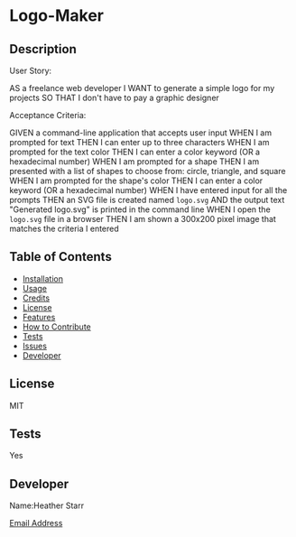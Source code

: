 # Logo-Maker

  ## Description
User Story:

AS a freelance web developer
I WANT to generate a simple logo for my projects
SO THAT I don't have to pay a graphic designer


Acceptance Criteria:

GIVEN a command-line application that accepts user input
WHEN I am prompted for text
THEN I can enter up to three characters
WHEN I am prompted for the text color
THEN I can enter a color keyword (OR a hexadecimal number)
WHEN I am prompted for a shape
THEN I am presented with a list of shapes to choose from: circle, triangle, and square
WHEN I am prompted for the shape's color
THEN I can enter a color keyword (OR a hexadecimal number)
WHEN I have entered input for all the prompts
THEN an SVG file is created named `logo.svg`
AND the output text "Generated logo.svg" is printed in the command line
WHEN I open the `logo.svg` file in a browser
THEN I am shown a 300x200 pixel image that matches the criteria I entered

  ## Table of Contents
  
  - [Installation](#installation)
  - [Usage](#usage)
  - [Credits](#credits)
  - [License](#license)
  - [Features](#features)
  - [How to Contribute](#how-to-contribute)
  - [Tests](#tests)
  - [Issues](#issues)
  - [Developer](#developer)
  
  
  ## License
  MIT
  
  ## Tests
  Yes

  ## Developer
  Name:Heather Starr

  [Email Address](mailto:Starr.heather1@yahoo.com)
